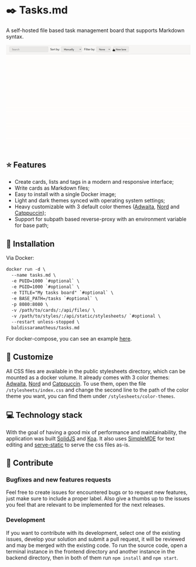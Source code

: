 # ✒️ Tasks.md
A self-hosted file based task management board that supports Markdown syntax.

![Demonstration](./public/demonstration.gif)

## ⭐ Features
- Create cards, lists and tags in a modern and responsive interface;
- Write cards as Markdown files;
- Easy to install with a single Docker image;
- Light and dark themes synced with operating system settings;
- Heavy customizable with 3 default color themes ([Adwaita](https://gnome.pages.gitlab.gnome.org/libadwaita/doc/main/named-colors.html), [Nord](https://www.nordtheme.com/) and [Catppuccin](https://github.com/catppuccin/catppuccin));
- Support for subpath based reverse-proxy with an environment variable for base path;

## 🐋 Installation
Via Docker:
```
docker run -d \
  --name tasks.md \
  -e PUID=1000 `#optional` \
  -e PGID=1000 `#optional` \
  -e TITLE="My tasks board" `#optional` \
  -e BASE_PATH=/tasks `#optional` \
  -p 8080:8080 \
  -v /path/to/cards/:/api/files/ \
  -v /path/to/styles/:/api/static/stylesheets/ `#optional \
  --restart unless-stopped \
  baldissaramatheus/tasks.md
```
For docker-compose, you can see an example [here](https://github.com/BaldissaraMatheus/Tasks.md/blob/main/examples/docker-compose.yaml).
## 🎨 Customize
All CSS files are available in the public stylesheets directory, which can be mounted as a docker volume. It already comes with 3 color themes: [Adwaita](https://gnome.pages.gitlab.gnome.org/libadwaita/doc/main/named-colors.html), [Nord](https://www.nordtheme.com/) and [Catppuccin](https://github.com/catppuccin/catppuccin). To use them, open the file `/stylesheets/index.css` and change the second line to the path of the color theme you want, you can find them under `/stylesheets/color-themes`.

## 💻 Technology stack
With the goal of having a good mix of performance and maintainability, the application was built [SolidJS](https://github.com/solidjs/solid) and [Koa](https://github.com/koajs/koa). It also uses [SimpleMDE](https://github.com/sparksuite/simplemde-markdown-editor) for text editing and [serve-static](https://github.com/expressjs/serve-static) to serve the css files as-is.

## 🔨 Contribute
### Bugfixes and new features requests
Feel free to create issues for encountered bugs or to request new features, just make sure to include a proper label. Also give a thumbs up to the issues you feel that are relevant to be implemented for the next releases.

### Development
If you want to contribute with its development, select one of the existing issues, develop your solution and submit a pull request, it will be reviewed and may be merged with the existing code. To run the source code, open a terminal instance in the frontend directory and another instance in the backend directory, then in both of them run `npm install` and `npm start`.

